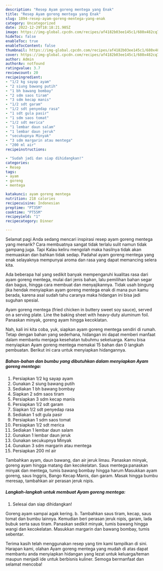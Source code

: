 ```yaml
---
description: "Resep Ayam goreng mentega yang Enak"
title: "Resep Ayam goreng mentega yang Enak"
slug: 1894-resep-ayam-goreng-mentega-yang-enak
category: Uncategorized
date: 2022-12-29T18:18:21.905Z
image: https://img-global.cpcdn.com/recipes/af4182b03ee145c1/680x482cq70/ayam-goreng-mentega-foto-resep-utama.jpg
hideToc: false
enableToc: true
enableTocContent: false
thumbnail: https://img-global.cpcdn.com/recipes/af4182b03ee145c1/680x482cq70/ayam-goreng-mentega-foto-resep-utama.jpg
cover: https://img-global.cpcdn.com/recipes/af4182b03ee145c1/680x482cq70/ayam-goreng-mentega-foto-resep-utama.jpg
author: Admin
authorAv: notfound
ratingvalue: 3.7
reviewcount: 20
recipeingredient:
- "1/2 kg sayap ayam"
- "2 siung bawang putih"
- "1 bh bawang bombay"
- "2 sdm saos tiram"
- "3 sdm kecap manis"
- "1/2 sdt garam"
- "1/2 sdt penyedap rasa"
- "1 sdt gula pasir"
- "1 sdm saos tomat"
- "1/2 sdt merica"
- "1 lembar daun salam"
- "1 lembar daun jeruk"
- "secukupnya Minyak"
- "3 sdm margarin atau mentega"
- "200 ml air"
recipeinstructions:

- "Sudah jadi dan siap dihidangkan!"
categories:
- Resep
tags:
- ayam
- goreng
- mentega

katakunci: ayam goreng mentega 
nutrition: 218 calories
recipecuisine: Indonesian
preptime: "PT35M"
cooktime: "PT55M"
recipeyield: "1"
recipecategory: Dinner

---
```



Selamat pagi Anda sedang mencari inspirasi resep ayam goreng mentega yang menarik? Cara membuatnya sangat tidak terlalu sulit namun tidak gampang juga. Tapi Kalau keliru mengolah maka hasilnya tidak akan memuaskan dan bahkan tidak sedap. Padahal ayam goreng mentega yang enak selayaknya mempunyai aroma dan rasa yang dapat memancing selera kita.


Ada beberapa hal yang sedikit banyak mempengaruhi kualitas rasa dari ayam goreng mentega, mulai dari jenis bahan, lalu pemilihan bahan segar dan bagus, hingga cara membuat dan menyajikannya. Tidak usah bingung jika hendak menyiapkan ayam goreng mentega enak di mana pun kamu berada, karena asal sudah tahu caranya maka hidangan ini bisa jadi suguhan spesial.

Ayam goreng mentega (fried chicken in buttery sweet soy sauce), served on a serving plate. Line the baking sheet with heavy-duty aluminum foil. Panaskan minyak, goreng ayam hingga kecoklatan.


Nah, kali ini kita coba, yuk, siapkan ayam goreng mentega sendiri di rumah. Tetap dengan bahan yang sederhana, hidangan ini dapat memberi manfaat dalam membantu menjaga kesehatan tubuhmu sekeluarga. Kamu bisa menyiapkan Ayam goreng mentega memakai 15 bahan dan 0 langkah pembuatan. Berikut ini cara untuk menyiapkan hidangannya.

<!--inarticleads1-->

##### Bahan-bahan dan bumbu yang dibutuhkan dalam menyiapkan Ayam goreng mentega:

1. Persiapkan 1/2 kg sayap ayam
1. Gunakan 2 siung bawang putih
1. Sediakan 1 bh bawang bombay
1. Siapkan 2 sdm saos tiram
1. Persiapkan 3 sdm kecap manis
1. Persiapkan 1/2 sdt garam
1. Siapkan 1/2 sdt penyedap rasa
1. Sediakan 1 sdt gula pasir
1. Persiapkan 1 sdm saos tomat
1. Persiapkan 1/2 sdt merica
1. Sediakan 1 lembar daun salam
1. Gunakan 1 lembar daun jeruk
1. Gunakan secukupnya Minyak
1. Gunakan 3 sdm margarin atau mentega
1. Persiapkan 200 ml air


Tambahkan ayam, daun bawang, dan air jeruk limau. Panaskan minyak, goreng ayam hingga matang dan kecokelatan. Saus mentega:panaskan minyak dan mentega, tumis bawang bombay hingga harum Masukkan ayam goreng, saus Inggris, Bango Kecap Manis, dan garam. Masak hingga bumbu meresap, tambahkan air perasan jeruk nipis. 

<!--inarticleads2-->

##### Langkah-langkah untuk membuat Ayam goreng mentega:


1. Selesai dan siap dihidangkan!

Goreng ayam sampai agak kering. b. Tambahkan saus tiram, kecap, saus tomat dan bumbu lainnya. Kemudian beri perasan jeruk nipis, garam, lada bubuk serta saus tiram. Panaskan sedikit minyak, tumis bawang hingga wangi dan kecokelatan. Masukkan margarin dan bawang bombay, tumis sebentar. 

Terima kasih telah menggunakan resep yang tim kami tampilkan di sini. Harapan kami, olahan Ayam goreng mentega yang mudah di atas dapat membantu anda menyiapkan hidangan yang lezat untuk keluarga/teman maupun menjadi ide untuk berbisnis kuliner. Semoga bermanfaat dan selamat mencoba!
